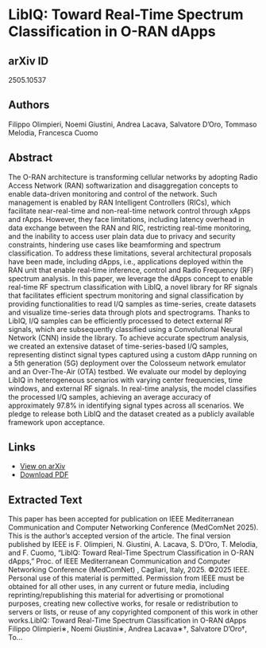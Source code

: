 # LibIQ: Toward Real-Time Spectrum Classification in O-RAN dApps

## arXiv ID
2505.10537

## Authors
Filippo Olimpieri, Noemi Giustini, Andrea Lacava, Salvatore D’Oro, Tommaso Melodia, Francesca Cuomo

## Abstract
The O-RAN architecture is transforming cellular networks by adopting Radio Access Network (RAN) softwarization and disaggregation concepts to enable data-driven monitoring and control of the network. Such management is enabled by RAN Intelligent Controllers (RICs), which facilitate near-real-time and non-real-time network control through xApps and rApps. However, they face limitations, including latency overhead in data exchange between the RAN and RIC, restricting real-time monitoring, and the inability to access user plain data due to privacy and security constraints, hindering use cases like beamforming and spectrum classification. To address these limitations, several architectural proposals have been made, including dApps, i.e., applications deployed within the RAN unit that enable real-time inference, control and Radio Frequency (RF) spectrum analysis. In this paper, we leverage the dApps concept to enable real-time RF spectrum classification with LibIQ, a novel library for RF signals that facilitates efficient spectrum monitoring and signal classification by providing functionalities to read I/Q samples as time-series, create datasets and visualize time-series data through plots and spectrograms. Thanks to LibIQ, I/Q samples can be efficiently processed to detect external RF signals, which are subsequently classified using a Convolutional Neural Network (CNN) inside the library. To achieve accurate spectrum analysis, we created an extensive dataset of time-series-based I/Q samples, representing distinct signal types captured using a custom dApp running on a 5th generation (5G) deployment over the Colosseum network emulator and an Over-The-Air (OTA) testbed. We evaluate our model by deploying LibIQ in heterogeneous scenarios with varying center frequencies, time windows, and external RF signals. In real-time analysis, the model classifies the processed I/Q samples, achieving an average accuracy of approximately 97.8% in identifying signal types across all scenarios. We pledge to release both LibIQ and the dataset created as a publicly available framework upon acceptance.

## Links
- [View on arXiv](https://arxiv.org/abs/2505.10537)
- [Download PDF](https://arxiv.org/pdf/2505.10537.pdf)

## Extracted Text
This paper has been accepted for publication on IEEE Mediterranean Communication and Computer Networking Conference (MedComNet 2025). This is the
author’s accepted version of the article. The final version published by IEEE is F. Olimpieri, N. Giustini, A. Lacava, S. D’Oro, T. Melodia, and F. Cuomo,
“LibIQ: Toward Real-Time Spectrum Classification in O-RAN dApps,” Proc. of IEEE Mediterranean Communication and Computer Networking Conference
(MedComNet) , Cagliari, Italy, 2025.
©2025 IEEE. Personal use of this material is permitted. Permission from IEEE must be obtained for all other uses, in any current or future media, including
reprinting/republishing this material for advertising or promotional purposes, creating new collective works, for resale or redistribution to servers or lists, or
reuse of any copyrighted component of this work in other works.LibIQ: Toward Real-Time Spectrum Classification
in O-RAN dApps
Filippo Olimpieri∗, Noemi Giustini∗, Andrea Lacava∗†, Salvatore D’Oro†, To...
